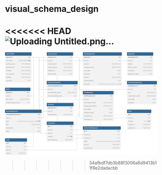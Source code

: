 # visual_schema_design

<<<<<<< HEAD
![Uploading Untitled.png…]()
=======
![Alt text](https://raw.githubusercontent.com/palacharlanarendra/visual_schema_design/main/Untitled.svg)
>>>>>>> 34afbdf7db3b88f3006a6d9413b11f8e2dadacbb
